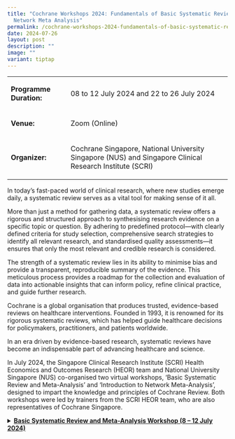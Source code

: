 ```yaml
---
title: "Cochrane Workshops 2024: Fundamentals of Basic Systematic Review &
  Network Meta Analysis"
permalink: /cochrane-workshops-2024-fundamentals-of-basic-systematic-review-network-meta-analysis/
date: 2024-07-26
layout: post
description: ""
image: ""
variant: tiptap
---
```

<table style="minWidth: 50px">
<colgroup>
<col>
<col>
</colgroup>
<tbody>
<tr>
<td rowspan="1" colspan="1">
<p><strong>Programme Duration:</strong>&nbsp;</p>
</td>
<td rowspan="1" colspan="1">
<p>08 to 12 July 2024 and 22 to 26 July 2024</p>
</td>
</tr>
<tr>
<td rowspan="1" colspan="1">
<p><strong>Venue:</strong>&nbsp;</p>
</td>
<td rowspan="1" colspan="1">
<p>Zoom (Online)</p>
</td>
</tr>
<tr>
<td rowspan="1" colspan="1">
<p><strong>Organizer:</strong>&nbsp;</p>
</td>
<td rowspan="1" colspan="1">
<p>Cochrane Singapore, National University Singapore (NUS) and Singapore
Clinical Research Institute (SCRI)</p>
</td>
</tr>
</tbody>
</table>
<p></p>
<p>In today’s fast-paced world of clinical research, where new studies emerge
daily, a systematic review serves as a vital tool for making sense of it
all.</p>
<p>More than just a method for gathering data, a systematic review offers
a rigorous and structured approach to synthesising research evidence on
a specific topic or question. By adhering to predefined protocol—with clearly
defined criteria for study selection, comprehensive search strategies to
identify all relevant research, and standardised quality assessments—it
ensures that only the most relevant and credible research is considered.</p>
<p>The strength of a systematic review lies in its ability to minimise bias
and provide a transparent, reproducible summary of the evidence. This meticulous
process provides a roadmap for the collection and evaluation of data into
actionable insights that can inform policy, refine clinical practice, and
guide further research.</p>
<p>Cochrane is a global organisation that produces trusted, evidence-based
reviews on healthcare interventions. Founded in 1993, it is renowned for
its rigorous systematic reviews, which has helped guide healthcare decisions
for policymakers, practitioners, and patients worldwide.</p>
<p>In an era driven by evidence-based research, systematic reviews have become
an indispensable part of advancing healthcare and science.</p>
<p>In July 2024, the Singapore Clinical Research Institute (SCRI) Health
Economics and Outcomes Research (HEOR) team and National University Singapore
(NUS) co-organised two virtual workshops, ‘Basic Systematic Review and
Meta-Analysis’ and ‘Introduction to Network Meta-Analysis’, designed to
impart the knowledge and principles of Cochrane Review. Both workshops
were led by trainers from the SCRI HEOR team, who are also representatives
of Cochrane Singapore.</p>
<div data-type="detailGroup" class="isomer-accordion-group isomer-accordion isomer-accordion-white">
<details class="isomer-details">
<summary><strong><u>Basic Systematic Review and Meta-Analysis Workshop (8 – 12 July 2024)</u></strong>
</summary>
<div data-type="detailsContent" class="isomer-details-content">
<p></p>
<p>The Basic Systematic Review and Meta-Analysis Workshop brought together
45 participants from private public healthcare institutes, academic and
research organisations. Over the course of five half-days, the workshop
featured a blend of lectures and hands-on sessions, providing attendees
with the core skills and methodologies required to conduct high-quality
systematic reviews.</p>
<p>
<br>Participants were introduced to the principles of systematic reviews,
from formulating research questions and conducting comprehensive literature
searches to assessing risk of bias and extracting data. The workshop also
covered advanced topics such as meta-analysis techniques,</p>
<p></p>
<p>(image)</p>
<p></p>
<p>interpreting findings, and the importance of maintaining transparency
and reproducibility in research.</p>
<p></p>
<p>SCRI HEOR trainers shared a step-by-step guide on conducting a Cochrane
Systematic Review and formulating a structured question using the PICO
framework.</p>
<p></p>
<p>A/Prof Edwin Chan, Chief Scientific Officer of SCRI and Director of Cochrane
Singapore, shared about the functionalities of the Cochrane Risk of Bias
(Rob) 2.0 tool, the recommended method for assessing bias in randomised
trials included in Cochrane Reviews.</p>
<p></p>
<p>Our trainers utilised a combination of theory-based lectures and hands-on
sessions, delivering a comprehensive and engaging learning experience.
Key topics were introduced through the lectures that laid a strong theoretical
foundation, covering crucial concepts such as risk of bias assessment,
data extraction, and the creation of Summary of Findings tables.</p>
<p></p>
<p>These lectures were complemented by practical, hands-on sessions where
participants had the opportunity to actively apply these principles. Guided
by our trainers, they worked on paper exercises and utilised specialised
software, translating theory into practice. This blended approach ensured
that participants walked away with a deeper understanding of systematic
reviews and gained practical skills in conducting them effectively in their
own work.</p>
</div>
</details>
</div>
<p></p>
<p></p>